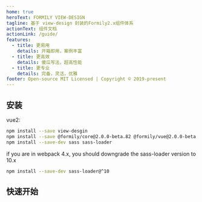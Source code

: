 ```yaml
---
home: true
heroText: FORMILY VIEW-DESIGN
tagline: 基于 view-design 封装的Formily2.x组件体系
actionText: 组件文档
actionLink: /guide/
features:
  - title: 更易用
    details: 开箱即用，案例丰富
  - title: 更高效
    details: 傻瓜写法，超高性能
  - title: 更专业
    details: 完备，灵活，优雅
footer: Open-source MIT Licensed | Copyright © 2019-present
---
```


## 安装

vue2:

```bash
npm install --save view-desgin
npm install --save @formily/core@2.0.0-beta.82 @formily/vue@2.0.0-beta.82 @vue/composition-api @formily/view-design
npm install --save-dev sass sass-loader
```

if you are in webpack 4.x, you should downgrade the sass-loader version to 10.x

```bash
npm install --save-dev sass-loader@^10
```

## 快速开始

<dumi-previewer demoPath="index" :collapsed="false" />
